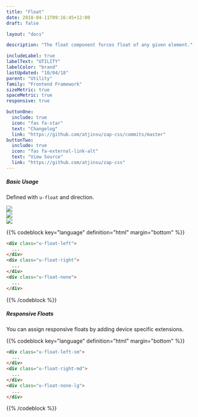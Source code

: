 ```yaml
---
title: "Float"
date: 2018-04-11T09:16:45+12:00
draft: false

layout: "docs"

description: "The float component forces float of any given element."

includeLabel: true
labelText: "UTILITY"
labelColor: "brand"
lastUpdated: "10/04/18"
parent: "Utility"
family: "Frontend Framework"
sizeMetric: true
spaceMetric: true
responsive: true

buttonOne:
  include: true
  icon: "fas fa-star"
  text: "Changelog"
  link: "https://github.com/atjinsu/zap-css/commits/master"
buttonTwo:
  include: true
  icon: "fas fa-external-link-alt"
  text: "View Source"
  link: "https://github.com/atjinsu/zap-css"
---
```


##### Basic Usage

Defined with `u-float` and direction.

<div class="row margin-bottom:2">
  <div class="item -span-6">
    <div class="s-thumb u-float-left">
      <img src="https://placeimg.com/500/500/people">
    </div>
  </div>
</div>
<div class="row margin-bottom:2">
  <div class="item -span-6">
    <div class="s-thumb u-float-right">
      <img src="https://placeimg.com/500/500/people">
    </div>
  </div>
</div>
<div class="row margin-bottom:2">
  <div class="item -span-6">
    <div class="s-thumb u-float-none">
      <img src="https://placeimg.com/500/500/people">
    </div>
  </div>
</div>

{{% codeblock key="language" definition="html" margin="bottom" %}}
```html
<div class="u-float-left">
  ...
</div>
<div class="u-float-right">
  ...
</div>
<div class="u-float-none">
  ...
</div>
```
{{% /codeblock %}}

##### Responsive Floats

You can assign responsive floats by adding device specific extensions.

{{% codeblock key="language" definition="html" margin="bottom" %}}
```html
<div class="u-float-left-sm">
  ...
</div>
<div class="u-float-right-md">
  ...
</div>
<div class="u-float-none-lg">
  ...
</div>
```
{{% /codeblock %}}
